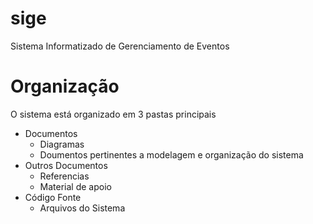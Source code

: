 # sige
Sistema Informatizado de Gerenciamento de Eventos

# Organização 

O sistema está organizado em 3 pastas principais

- Documentos
  - Diagramas
  - Doumentos pertinentes a modelagem e organização do sistema
- Outros Documentos
  - Referencias
  - Material de apoio
- Código Fonte
  - Arquivos do Sistema
